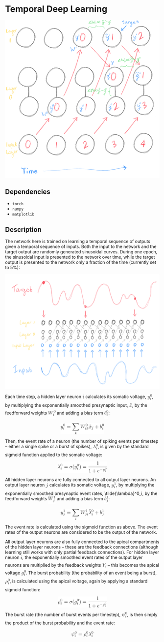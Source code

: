 # Temporal Deep Learning

![Network.png](Network.png)

## Dependencies

- `torch`
- `numpy`
- `matplotlib`

## Description

The network here is trained on learning a temporal sequence of outputs given a temporal sequence of inputs. Both the input to the network and the target output are randomly generated sinusoidal curves. During one epoch, the sinusoidal input is presented to the network over time, while the target output is presented to the network only a fraction of the time (currently set to 5%):

![InputTarget.png](InputTarget.png)

Each time step, a hidden layer neuron <img alt="$i$" src="svgs/77a3b857d53fb44e33b53e4c8b68351a.png?invert_in_darkmode" align=middle width="5.663295000000005pt" height="21.683310000000006pt"/> calculates its somatic voltage, <img alt="$y^0_i$" src="svgs/f2af248053c53d5e4aded4609f4db6d0.png?invert_in_darkmode" align=middle width="15.201780000000003pt" height="26.76201000000001pt"/>, by multiplying the exponentially smoothed presynaptic input, <img alt="$\tilde{x}$" src="svgs/d0e77e0ae0c927639bbf59b3dd1c524b.png?invert_in_darkmode" align=middle width="9.395100000000005pt" height="21.95721pt"/>, by the feedforward weights <img alt="$W^0_i$" src="svgs/c429624422db8204fe8d584d5e9f09a1.png?invert_in_darkmode" align=middle width="24.360930000000003pt" height="26.76201000000001pt"/> and adding a bias term <img alt="$b^0_i$" src="svgs/a4d801a7bcc5e60b7625a6f958bfeb0c.png?invert_in_darkmode" align=middle width="13.607385000000003pt" height="26.76201000000001pt"/>:

<p align="center"><img alt="$$&#10;y^0_i = \sum_{k} W^0_{ik} \tilde{x}_j + b^0_i&#10;$$" src="svgs/2524007e8d2324d988bd9b409019fe65.png?invert_in_darkmode" align=middle width="142.70915999999997pt" height="37.032104999999994pt"/></p>

Then, the event rate of a neuron (the number of spiking events per timestep – either a single spike or a burst of spikes), <img alt="$\lambda^0_i$" src="svgs/70c1a65cc59e7170bd9e167cbb90d4b0.png?invert_in_darkmode" align=middle width="16.141620000000003pt" height="26.76201000000001pt"/>, is given by the standard sigmoid function applied to the somatic voltage:

<p align="center"><img alt="$$&#10;\lambda^0_i = \sigma(y^0_i) = \frac{1}{1 + e^{-y^0_i}}&#10;$$" src="svgs/9e8679762c596281d50c1a51b8db4ac2.png?invert_in_darkmode" align=middle width="162.1191pt" height="36.055305pt"/></p>

All hidden layer neurons are fully connected to all output layer neurons. An output layer neuron <img alt="$j$" src="svgs/36b5afebdba34564d884d347484ac0c7.png?invert_in_darkmode" align=middle width="7.710483000000004pt" height="21.683310000000006pt"/> calculates its somatic voltage, <img alt="$y^1_i$" src="svgs/ec65b9fbdafb51436b6061d185b389f2.png?invert_in_darkmode" align=middle width="15.201780000000003pt" height="26.76201000000001pt"/>, by multiplying the exponentially smoothed presynaptic event rates, \tilde{\lambda}^0_i, by the feedforward weights <img alt="$W^1_j$" src="svgs/b30274615096949c0ec323c945eabb8d.png?invert_in_darkmode" align=middle width="24.360930000000003pt" height="26.76201000000001pt"/> and adding a bias term <img alt="$b^1_j$" src="svgs/8dc83b5c86c749277660452c65266788.png?invert_in_darkmode" align=middle width="13.607385000000003pt" height="26.76201000000001pt"/>:

<p align="center"><img alt="$$&#10;y^1_j = \sum_{i} W^1_{ji} \tilde{\lambda}^0_i + b^1_j&#10;$$" src="svgs/2e5b7b704399af4a2169110150b1eb11.png?invert_in_darkmode" align=middle width="142.18974pt" height="36.655409999999996pt"/></p>

The event rate is calculated using the sigmoid function as above. The event rates of the output neurons are considered to be the output of the network.

All output layer neurons are also fully connected to the apical compartments of the hidden layer neurons – these are the feedback connections (although learning still works with only partial feedback connections). For hidden layer neuron <img alt="$i$" src="svgs/77a3b857d53fb44e33b53e4c8b68351a.png?invert_in_darkmode" align=middle width="5.663295000000005pt" height="21.683310000000006pt"/>, the exponentially smoothed event rates of the output layer neurons are multiplied by the feedback weights <img alt="$Y_i$" src="svgs/c503cd3cc90b9dc8646daa73c42365ae.png?invert_in_darkmode" align=middle width="14.194290000000004pt" height="22.46574pt"/> – this becomes the apical voltage <img alt="$g^0_i$" src="svgs/bdc5fb8d47ccffcdde9d3ec1922a5517.png?invert_in_darkmode" align=middle width="14.982990000000003pt" height="26.76201000000001pt"/>. The burst probability (the probability of an event being a burst), <img alt="$\rho^0_i$" src="svgs/a88d749bd44de165525f4786ee7f9fce.png?invert_in_darkmode" align=middle width="15.051465000000004pt" height="26.76201000000001pt"/>, is calculated using the apical voltage, again by applying a standard sigmoid function:

<p align="center"><img alt="$$&#10;\rho^0_i = \sigma(g^0_i) = \frac{1}{1 + e^{-g^0_i}}&#10;$$" src="svgs/f723ab0a26fb7b223972de73b5522f43.png?invert_in_darkmode" align=middle width="160.55638499999998pt" height="36.055305pt"/></p>

The burst rate (the number of burst events per timestep), <img alt="$\psi^0_i$" src="svgs/a0e116627e1b7e56d2a311dbb6b99fba.png?invert_in_darkmode" align=middle width="17.850195000000003pt" height="26.76201000000001pt"/>, is then simply the product of the burst probability and the event rate:

<p align="center"><img alt="$$&#10;\psi^0_i = \rho^0_i \lambda^0_i&#10;$$" src="svgs/1f14ed810fe5e9d137662a53deaa6ff9.png?invert_in_darkmode" align=middle width="72.60462pt" height="18.266655pt"/></p>